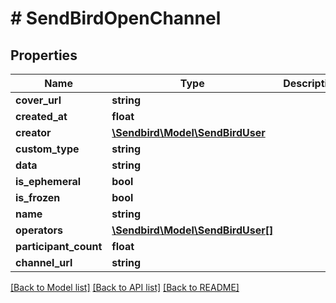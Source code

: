 # # SendBirdOpenChannel

## Properties

Name | Type | Description | Notes
------------ | ------------- | ------------- | -------------
**cover_url** | **string** |  | [optional]
**created_at** | **float** |  | [optional]
**creator** | [**\Sendbird\Model\SendBirdUser**](SendBirdUser.md) |  | [optional]
**custom_type** | **string** |  | [optional]
**data** | **string** |  | [optional]
**is_ephemeral** | **bool** |  | [optional]
**is_frozen** | **bool** |  | [optional]
**name** | **string** |  | [optional]
**operators** | [**\Sendbird\Model\SendBirdUser[]**](SendBirdUser.md) |  | [optional]
**participant_count** | **float** |  | [optional]
**channel_url** | **string** |  | [optional]

[[Back to Model list]](../../README.md#models) [[Back to API list]](../../README.md#endpoints) [[Back to README]](../../README.md)

